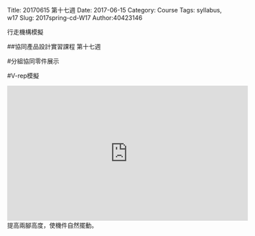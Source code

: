 Title: 20170615 第十七週
Date: 2017-06-15
Category: Course
Tags: syllabus, w17
Slug: 2017spring-cd-W17
Author:40423146

行走機構模擬

<!-- PELICAN_END_SUMMARY -->

##協同產品設計實習課程 第十七週

#分組協同零件展示
<link href="./../data/madeleine/src/css/Madeleine.css" rel="stylesheet">
<script src="./../data/madeleine/src/stats.js"></script>
<script src="./../data/madeleine/src/detector.js"></script>
<script src="./../data/madeleine/src/three.min.js"></script>
<script src="./../data/madeleine/src/Madeleine.js"></script>

<div id="target" class="madeleine"></div>

<script>
window.onload = function(){
    var madeleine = new Madeleine({
      target: 'target', // target div id
      data: './../data/w17/2link.stl', // data path
      path: './../data/madeleine/src/' // path to source directory from current html file
    });
}; 
</script>

#V-rep模擬
<iframe width="560" height="315" src="https://www.youtube.com/embed/YBh9bfcbJZ0" frameborder="0" allowfullscreen></iframe>
提高兩腳高度，使機件自然擺動。